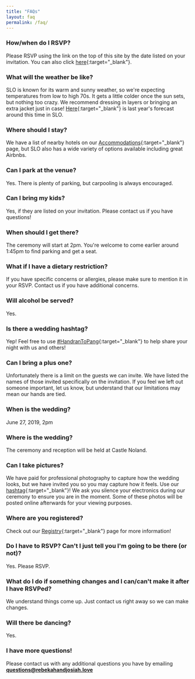 ```yaml
---
title: "FAQs"
layout: faq
permalink: /faq/
---
```


### How/when do I RSVP?
Please RSVP using the link on the top of this site by the date listed on your invitation. You can also click [here](../rsvp){:target="_blank"}.

### What will the weather be like?
SLO is known for its warm and sunny weather, so we're expecting temperatures from low to high 70s. It gets a little colder once the sun sets, but nothing too crazy. We recommend dressing in layers or bringing an extra jacket just in case! [Here](https://www.accuweather.com/en/us/san-luis-obispo-ca/93401/june-weather/331999){:target="_blank"}
 is last year's forecast around this time in SLO.

### Where should I stay?
We have a list of nearby hotels on our [Accommodations](../accommodations){:target="_blank"} page, but SLO also has a wide variety of options available including great Airbnbs. 

### Can I park at the venue?
Yes. There is plenty of parking, but carpooling is always encouraged.

### Can I bring my kids?
Yes, if they are listed on your invitation. Please contact us if you have questions!

### When should I get there?
The ceremony will start at 2pm. You're welcome to come earlier around 1:45pm to find parking and get a seat.

### What if I have a dietary restriction?
If you have specific concerns or allergies, please make sure to mention it in your RSVP. Contact us if you have additional concerns.

### Will alcohol be served?
Yes.

### Is there a wedding hashtag?
Yep! Feel free to use [#HandranToPang](https://www.instagram.com/explore/tags/HandranToPang/){:target="_blank"} to help share your night with us and others!

### Can I bring a plus one?
Unfortunately there is a limit on the guests we can invite. We have listed the names of those invited specifically on the invitation. If you feel we left out someone important, let us know, but understand that our limitations may mean our hands are tied.

### When is the wedding?
June 27, 2019, 2pm

### Where is the wedding?
The ceremony and reception will be held at Castle Noland.

### Can I take pictures?
We have paid for professional photography to capture how the wedding looks, but we have invited you so you may capture how it feels. Use our [hashtag](https://www.instagram.com/explore/tags/HandranToPang/){:target="_blank"}! We ask you silence your electronics during our ceremony to ensure you are in the moment. Some of these photos will be posted online afterwards for your viewing purposes.

### Where are you registered?
Check out our [Registry](../registry){:target="_blank"} page for more information!

### Do I have to RSVP? Can't I just tell you I'm going to be there (or not)?
 Yes. Please RSVP.

### What do I do if something changes and I can/can't make it after I have RSVPed?
We understand things come up. Just contact us right away so we can make changes.

### Will there be dancing?
Yes.

### I have more questions!
Please contact us with any additional questions you have by emailing **questions@rebekahandjosiah.love**